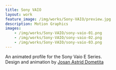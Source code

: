 ```yaml
---
title: Sony VAIO
layout: work
feature_image: /img/works/Sony-VAIO/preview.jpg
description: Motion Graphics
images:
    - /img/works/Sony-VAIO/sony-vaio-01.png
    - /img/works/Sony-VAIO/sony-vaio-02.png
    - /img/works/Sony-VAIO/sony-vaio-03.png
---
```


An animated profile for the Sony Vaio E Series. 
<br>Design and animation by [Josan Astrid Dometita](http://instagram.com/josanastrid)
